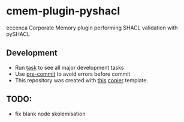 # cmem-plugin-pyshacl

eccenca Corporate Memory plugin performing SHACL validation with pySHACL

## Development

- Run [task](https://taskfile.dev/) to see all major development tasks
- Use [pre-commit](https://pre-commit.com/) to avoid errors before commit
- This repository was created with [this]() [copier](https://copier.readthedocs.io/) template.

## TODO:
- fix blank node skolemisation